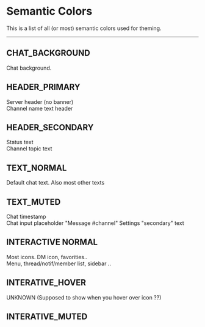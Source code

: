 # Semantic Colors

This is a list of all (or most) semantic colors used for theming.

---

## CHAT_BACKGROUND

Chat background.

## HEADER_PRIMARY

Server header (no banner)  
Channel name text header

## HEADER_SECONDARY

Status text  
Channel topic text

## TEXT_NORMAL

Default chat text.
Also most other texts

## TEXT_MUTED

Chat timestamp  
Chat input placeholder "Message #channel"
Settings "secondary" text

## INTERACTIVE NORMAL

Most icons. DM icon, favorities..  
Menu, thread/notif/member list, sidebar ..

## INTERATIVE_HOVER

UNKNOWN (Supposed to show when you hover over icon ??)

## INTERATIVE_MUTED

